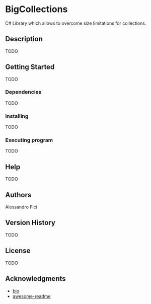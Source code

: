 # BigCollections
C# Library which allows to overcome size limitations for collections.

## Description

TODO

## Getting Started

TODO

### Dependencies

TODO

### Installing

TODO

### Executing program

TODO

## Help

TODO

## Authors

Alessandro Fici

## Version History

TODO

## License

TODO

## Acknowledgments

* [bio](https://github.com/dotnetbio/bio)
* [awesome-readme](https://github.com/matiassingers/awesome-readme)

